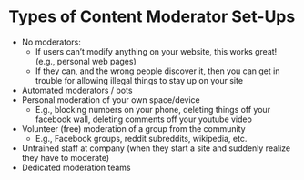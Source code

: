 # Types of Content Moderator Set-Ups

- No moderators:
  - If users can’t modify anything on your website, this works great! (e.g., personal web pages)
  - If they can, and the wrong people discover it, then you can get in trouble for allowing illegal things to stay up on your site
- Automated moderators / bots
- Personal moderation of your own space/device
  - E.g., blocking numbers on your phone, deleting things off your facebook wall, deleting comments off your youtube video
- Volunteer (free) moderation of a group from the community
  - E.g., Facebook groups, reddit subreddits, wikipedia, etc.
- Untrained staff at company (when they start a site and suddenly realize they have to moderate)
- Dedicated moderation teams

